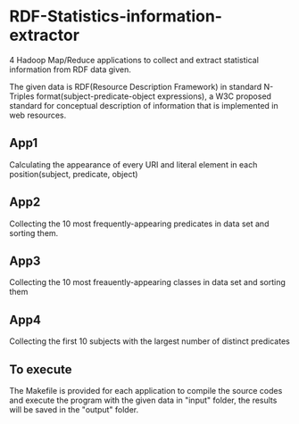 # RDF-Statistics-information-extractor
4 Hadoop Map/Reduce applications to collect and extract statistical information from RDF data given.

The given data is RDF(Resource Description Framework) in standard N-Triples format(subject-predicate-object expressions), a W3C proposed standard for conceptual description of information that is implemented in web resources.

## App1

Calculating the appearance of every URI and literal element in each position(subject, predicate, object)

## App2

Collecting the 10 most frequently-appearing predicates in data set and sorting them.

## App3

Collecting the 10 most freauently-appearing classes in data set and sorting them

## App4

Collecting the first 10 subjects with the largest number of distinct predicates

## To execute

The Makefile is provided for each application to compile the source codes and execute the program with the given data in "input" folder, the results will be saved in the "output" folder.
